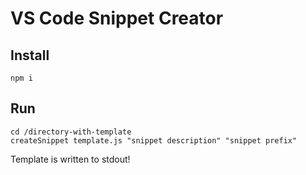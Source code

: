 # VS Code Snippet Creator

## Install

`npm i`

## Run

```
cd /directory-with-template
createSnippet template.js "snippet description" "snippet prefix"
```

Template is written to stdout!
